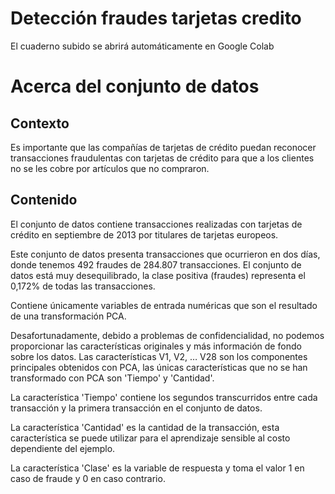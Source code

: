 # Detección fraudes tarjetas credito

El cuaderno subido se abrirá automáticamente en Google Colab

# Acerca del conjunto de datos

## Contexto

Es importante que las compañías de tarjetas de crédito puedan reconocer transacciones fraudulentas con tarjetas de crédito para que a los clientes no se les cobre por artículos que no compraron.

## Contenido

El conjunto de datos contiene transacciones realizadas con tarjetas de crédito en septiembre de 2013 por titulares de tarjetas europeos.

Este conjunto de datos presenta transacciones que ocurrieron en dos días, donde tenemos 492 fraudes de 284.807 transacciones. El conjunto de datos está muy desequilibrado, la clase positiva (fraudes) representa el 0,172% de todas las transacciones.

Contiene únicamente variables de entrada numéricas que son el resultado de una transformación PCA.

Desafortunadamente, debido a problemas de confidencialidad, no podemos proporcionar las características originales y más información de fondo sobre los datos. Las características V1, V2, … V28 son los componentes principales obtenidos con PCA, las únicas características que no se han transformado con PCA son 'Tiempo' y 'Cantidad'.

La característica 'Tiempo' contiene los segundos transcurridos entre cada transacción y la primera transacción en el conjunto de datos.

La característica 'Cantidad' es la cantidad de la transacción, esta característica se puede utilizar para el aprendizaje sensible al costo dependiente del ejemplo.

La característica 'Clase' es la variable de respuesta y toma el valor 1 en caso de fraude y 0 en caso contrario.
